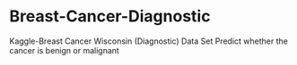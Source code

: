 # Breast-Cancer-Diagnostic
Kaggle-Breast Cancer Wisconsin (Diagnostic) Data Set
Predict whether the cancer is benign or malignant
